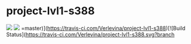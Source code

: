 # project-lvl1-s388
<a href="https://codeclimate.com/github/codeclimate/codeclimate/maintainability"><img src="https://api.codeclimate.com/v1/badges/a99a88d28ad37a79dbf6/maintainability" /></a>
<a href="https://codeclimate.com/github/codeclimate/codeclimate/test_coverage"><img src="https://api.codeclimate.com/v1/badges/a99a88d28ad37a79dbf6/test_coverage" /></a>
=master)](https://travis-ci.com/Verlevina/project-lvl1-s388)[![Build Status](https://travis-ci.com/Verlevina/project-lvl1-s388.svg?branch